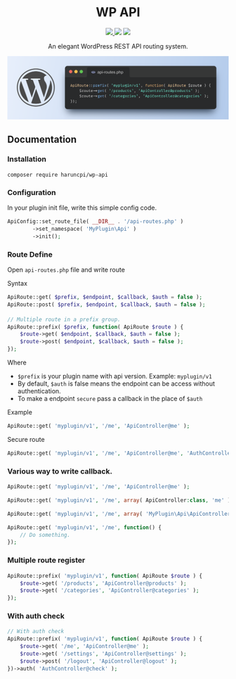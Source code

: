 <h1 align="center">WP API</h1>
<p align="center">
    <a href="https://creativecommons.org/licenses/by/4.0/"><img src="https://badgen.net/badge/licence/CC BY 4.0/23BCCB" />
    <a href="https://packagist.org/packages/haruncpi/wp-api"><img src="https://badgen.net/packagist/v/haruncpi/wp-api" /></a>
    </a>
    <a href=""><img src="https://badgen.net/packagist/dt/haruncpi/wp-api"/></a>
</p>
<p align="center">An elegant WordPress REST API routing system.</p>

![WP API](wp-api.png)

## Documentation

### Installation
```
composer require haruncpi/wp-api
```

### Configuration
In your plugin init file, write this simple config code.
```php
ApiConfig::set_route_file( __DIR__ . '/api-routes.php' )
		->set_namespace( 'MyPlugin\Api' )
		->init();
```

### Route Define

Open `api-routes.php` file and write route

Syntax
```php
ApiRoute::get( $prefix, $endpoint, $callback, $auth = false );
ApiRoute::post( $prefix, $endpoint, $callback, $auth = false );

// Multiple route in a prefix group.
ApiRoute::prefix( $prefix, function( ApiRoute $route ) {
    $route->get( $endpoint, $callback, $auth = false );
    $route->post( $endpoint, $callback, $auth = false );
});
```
Where
- `$prefix` is your plugin name with api version.
Example: `myplugin/v1`
- By default, `$auth` is false means the endpoint can be access without authentication.
- To make a endpoint `secure` pass a callback in the place of `$auth`


Example
```php
ApiRoute::get( 'myplugin/v1', '/me', 'ApiController@me' );
```
Secure route
```php
ApiRoute::get( 'myplugin/v1', '/me', 'ApiController@me', 'AuthController@check' );
```

### Various way to write callback.
```php
ApiRoute::get( 'myplugin/v1', '/me', 'ApiController@me' );
```
```php
ApiRoute::get( 'myplugin/v1', '/me', array( ApiController:class, 'me' ) );
```
```php
ApiRoute::get( 'myplugin/v1', '/me', array( 'MyPlugin\Api\ApiController', 'me' ) );
```
```php
ApiRoute::get( 'myplugin/v1', '/me', function() {
    // Do something.
});
```

### Multiple route register
```php
ApiRoute::prefix( 'myplugin/v1', function( ApiRoute $route ) {
    $route->get( '/products', 'ApiController@products' );
    $route->get( '/categories', 'ApiController@categories' );
});
```

### With auth check
```php
// With auth check
ApiRoute::prefix( 'myplugin/v1', function( ApiRoute $route ) {
    $route->get( '/me', 'ApiController@me' );
    $route->get( '/settings', 'ApiController@settings' );
    $route->post( '/logout', 'ApiController@logout' );
})->auth( 'AuthController@check' );
```